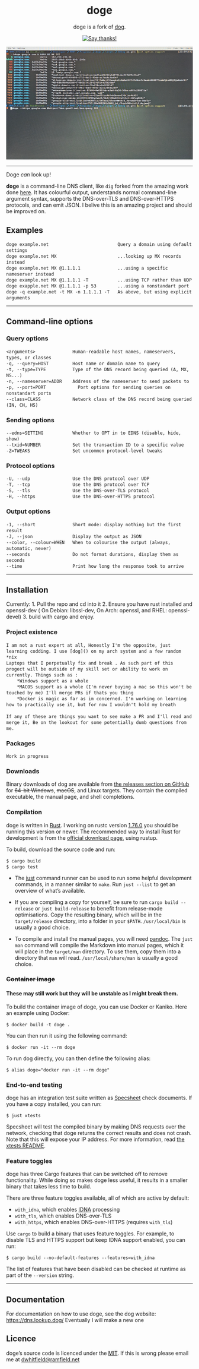 <div align="center">
<h1>doge</h1>

doge is a fork of [dog](https://github.com/ogham/dog).

<!-- <a href="https://travis-ci.org/github/ogham/dog">
    <img src="https://travis-ci.org/ogham/dog.svg?branch=master" alt="Build status" />
</a> -->

<a href="https://saythanks.io/to/Dj-Codeman">
    <img src="https://img.shields.io/badge/Say%20Thanks-!-1EAEDB.svg" alt="Say thanks!" />
</a>
</div>

![A screenshot of dog making a DNS request](doge-screenshot.jpg)

---

Doge _can_ look up!

**doge** is a command-line DNS client, like `dig` forked from the amazing work done [here](https://github.com/ogham/dog).
It has colourful output, understands normal command-line argument syntax, supports the DNS-over-TLS and DNS-over-HTTPS protocols, and can emit JSON. I belive this is an amazing project and should be improved on.

## Examples

    doge example.net                          Query a domain using default settings
    doge example.net MX                       ...looking up MX records instead
    doge example.net MX @1.1.1.1              ...using a specific nameserver instead
    doge example.net MX @1.1.1.1 -T           ...using TCP rather than UDP
    doge exapple.net MX @1.1.1.1 -p 53        ...using a nonstandart port
    doge -q example.net -t MX -n 1.1.1.1 -T   As above, but using explicit arguments

---

## Command-line options

### Query options

    <arguments>              Human-readable host names, nameservers, types, or classes
    -q, --query=HOST         Host name or domain name to query
    -t, --type=TYPE          Type of the DNS record being queried (A, MX, NS...)
    -n, --nameserver=ADDR    Address of the nameserver to send packets to
    -p, --port=PORT            Port options for sending queries on nonstandart ports
    --class=CLASS            Network class of the DNS record being queried (IN, CH, HS)

### Sending options

    --edns=SETTING           Whether to OPT in to EDNS (disable, hide, show)
    --txid=NUMBER            Set the transaction ID to a specific value
    -Z=TWEAKS                Set uncommon protocol-level tweaks

### Protocol options

    -U, --udp                Use the DNS protocol over UDP
    -T, --tcp                Use the DNS protocol over TCP
    -S, --tls                Use the DNS-over-TLS protocol
    -H, --https              Use the DNS-over-HTTPS protocol

### Output options

    -1, --short              Short mode: display nothing but the first result
    -J, --json               Display the output as JSON
    --color, --colour=WHEN   When to colourise the output (always, automatic, never)
    --seconds                Do not format durations, display them as seconds
    --time                   Print how long the response took to arrive


---

## Installation

Currently:
    1. Pull the repo and cd into it
    2. Ensure you have rust installed and openssl-dev ( On Debian: libssl-dev, On Arch: openssl, and RHEL: openssl-devel)
    3. build with cargo and enjoy.
<!-- To install dog, you can download a pre-compiled binary, or you can compile it from source. You _may_ be able to install dog using your OS’s package manager, depending on your platform. -->

### Project existence 
    I am not a rust expert at all, Honestly I'm the opposite, just learning codding. I use [dog]() on my arch system and a few random *nix
    Laptops that I perpetually fix and break . As such part of this progect will be outside of my skill set or ability to work on currently. Things such as :
        *Windows support as a whole
        *MACOS support as a whole (I'm never buying a mac so this won't be touched by me) I'll merge PRs if thats you thing
        *Docker is magic as far as im concerned. I'm working on learning how to practically use it, but for now I wouldn't hold my breath
    
    If any of these are things you want to see make a PR and I'll read and merge it, Be on the lookout for some potentially dumb questions from me.

### Packages

    Work in progress
<!-- - For Arch Linux, install the [`dog`](https://www.archlinux.org/packages/community/x86_64/dog/) package.
- For Homebrew on macOS, install the [`dog`](https://formulae.brew.sh/formula/dog) formula.
- For NixOS, install the [`dogdns`](https://search.nixos.org/packages?channel=unstable&show=dogdns&query=dogdns) package. -->


### Downloads

Binary downloads of dog are available from [the releases section on GitHub](https://github.com/Dj-Codeman/doge/releases/) for ~~64-bit Windows~~, ~~macOS~~, and Linux targets. They contain the compiled executable, the manual page, and shell completions.


### Compilation

doge is written in [Rust](https://www.rust-lang.org).
I working on rustc version [1.76.0](https://blog.rust-lang.org/2024/02/08/Rust-1.76.0.html) you should be running this version or newer.
The recommended way to install Rust for development is from the [official download page](https://www.rust-lang.org/tools/install), using rustup.

To build, download the source code and run:

    $ cargo build
    $ cargo test

- The [just](https://github.com/casey/just) command runner can be used to run some helpful development commands, in a manner similar to `make`.
Run `just --list` to get an overview of what’s available.

- If you are compiling a copy for yourself, be sure to run `cargo build --release` or `just build-release` to benefit from release-mode optimisations.
Copy the resulting binary, which will be in the `target/release` directory, into a folder in your `$PATH`.
`/usr/local/bin` is usually a good choice.

- To compile and install the manual pages, you will need [pandoc](https://pandoc.org/).
The `just man` command will compile the Markdown into manual pages, which it will place in the `target/man` directory.
To use them, copy them into a directory that `man` will read.
`/usr/local/share/man` is usually a good choice.


### ~~Container image~~
#### These may still work but they will be unstable as I might break them.

To build the container image of doge, you can use Docker or Kaniko. Here an example using Docker:

    $ docker build -t doge .

You can then run it using the following command:

    $ docker run -it --rm doge

To run dog directly, you can then define the following alias:

    $ alias doge="docker run -it --rm doge"


### End-to-end testing

doge has an integration test suite written as [Specsheet](https://specsheet.software/) check documents.
If you have a copy installed, you can run:

    $ just xtests

Specsheet will test the compiled binary by making DNS requests over the network, checking that doge returns the correct results and does not crash.
Note that this will expose your IP address.
For more information, read [the xtests README](xtests/README.md).


### Feature toggles

doge has three Cargo features that can be switched off to remove functionality.
While doing so makes doge less useful, it results in a smaller binary that takes less time to build.

There are three feature toggles available, all of which are active by default:

- `with_idna`, which enables [IDNA](https://en.wikipedia.org/wiki/Internationalized_domain_name) processing
- `with_tls`, which enables DNS-over-TLS
- `with_https`, which enables DNS-over-HTTPS (requires `with_tls`)

Use `cargo` to build a binary that uses feature toggles. For example, to disable TLS and HTTPS support but keep IDNA support enabled, you can run:

    $ cargo build --no-default-features --features=with_idna

The list of features that have been disabled can be checked at runtime as part of the `--version` string.


---

## Documentation

For documentation on how to use doge, see the dog website: <https://dns.lookup.dog/>
Eventually I will make a new one



## Licence

doge’s source code is licenced under the [MIT](https://choosealicense.com/licenses/mit/).
If this is wrong please email me at dwhitfield@ramfield.net
